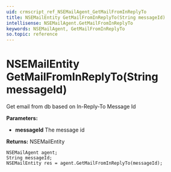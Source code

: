 ```yaml
---
uid: crmscript_ref_NSEMailAgent_GetMailFromInReplyTo
title: NSEMailEntity GetMailFromInReplyTo(String messageId)
intellisense: NSEMailAgent.GetMailFromInReplyTo
keywords: NSEMailAgent, GetMailFromInReplyTo
so.topic: reference
---
```


# NSEMailEntity GetMailFromInReplyTo(String messageId)

Get email from db based on In-Reply-To Message Id

**Parameters:**
 - **messageId** The message id

**Returns:** NSEMailEntity

```crmscript
NSEMailAgent agent;
String messageId;
NSEMailEntity res = agent.GetMailFromInReplyTo(messageId);
```

